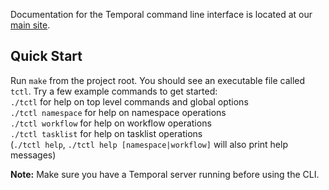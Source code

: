 Documentation for the Temporal command line interface is located at our [main site](https://docs.temporal.io/docs/08_cli).

## Quick Start
Run `make` from the project root. You should see an executable file called `tctl`. Try a few example commands to 
get started:   
`./tctl` for help on top level commands and global options   
`./tctl namespace` for help on namespace operations  
`./tctl workflow` for help on workflow operations  
`./tctl tasklist` for help on tasklist operations  
(`./tctl help`, `./tctl help [namespace|workflow]` will also print help messages)

**Note:** Make sure you have a Temporal server running before using the CLI.
